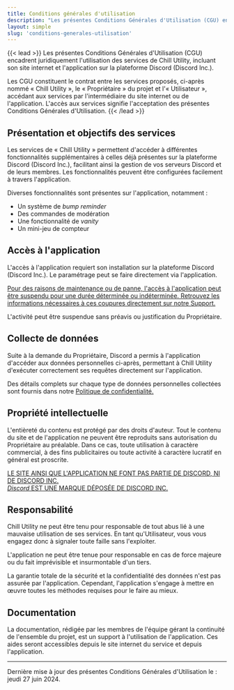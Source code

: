 ```yaml
---
title: Conditions générales d'utilisation
description: "Les présentes Conditions Générales d'Utilisation (CGU) encadrent juridiquement l'utilisation des services de Chill Utility, incluant son site internet et l'application sur la plateforme Discord (Discord Inc.)."
layout: simple
slug: 'conditions-generales-utilisation'
---
```


{{< lead >}}
Les présentes Conditions Générales d'Utilisation (CGU) encadrent juridiquement l'utilisation des services de Chill Utility, incluant son site internet et l'application sur la plateforme Discord (Discord Inc.).

Les CGU constituent le contrat entre les services proposés, ci-après nommé « Chill Utility », le « Propriétaire » du projet et l'« Utilisateur », accédant aux services par l'intermédiaire du site internet ou de l'application. L'accès aux services signifie l'acceptation des présentes Conditions Générales d'Utilisation.
{{< /lead >}}

## Présentation et objectifs des services

Les services de « Chill Utility » permettent d'accéder à différentes fonctionnalités supplémentaires à celles déjà présentes sur la plateforme Discord (Discord Inc.), facilitant ainsi la gestion de vos serveurs Discord et de leurs membres. Les fonctionnalités peuvent être configurées facilement à travers l'application.

Diverses fonctionnalités sont présentes sur l'application, notamment :

- Un système de _bump reminder_
- Des commandes de modération
- Une fonctionnalité de _vanity_
- Un mini-jeu de compteur

## Accès à l'application

L'accès à l'application requiert son installation sur la plateforme Discord (Discord Inc.). Le paramétrage peut se faire directement via l'application.

[Pour des raisons de maintenance ou de panne, l'accès à l'application peut être suspendu pour une durée déterminée ou indéterminée. Retrouvez les informations nécessaires à ces coupures directement sur notre Support.](https://discord.gg/aKfgpbvADh)

L'activité peut être suspendue sans préavis ou justification du Propriétaire.

## Collecte de données

Suite à la demande du Propriétaire, Discord a permis à l'application d'accéder aux données personnelles ci-après, permettant à Chill Utility d'exécuter correctement ses requêtes directement sur l'application.

Des détails complets sur chaque type de données personnelles collectées sont fournis dans notre [Politique de confidentialité.](/fr/politique-confidentialite)

## Propriété intellectuelle

L'entièreté du contenu est protégé par des droits d'auteur. Tout le contenu du site et de l'application ne peuvent être reproduits sans autorisation du Propriétaire au préalable. Dans ce cas, toute utilisation à caractère commercial, à des fins publicitaires ou toute activité à caractère lucratif en général est proscrite.

[LE SITE AINSI QUE L'APPLICATION NE FONT PAS PARTIE DE DISCORD, NI DE DISCORD INC.  
_Discord_ EST UNE MARQUE DÉPOSÉE DE DISCORD INC.](https://discord.com/company-information)

## Responsabilité

Chill Utility ne peut être tenu pour responsable de tout abus lié à une mauvaise utilisation de ses services. En tant qu'Utilisateur, vous vous engagez donc à signaler toute faille sans l'exploiter.

L'application ne peut être tenue pour responsable en cas de force majeure ou du fait imprévisible et insurmontable d'un tiers.

La garantie totale de la sécurité et la confidentialité des données n'est pas assurée par l'application. Cependant, l'application s'engage à mettre en œuvre toutes les méthodes requises pour le faire au mieux.

## Documentation

La documentation, rédigée par les membres de l'équipe gérant la continuité de l'ensemble du projet, est un support à l'utilisation de l'application. Ces aides seront accessibles depuis le site internet du service et depuis l'application.

---

Dernière mise à jour des présentes Conditions Générales d'Utilisation le : jeudi 27 juin 2024.
